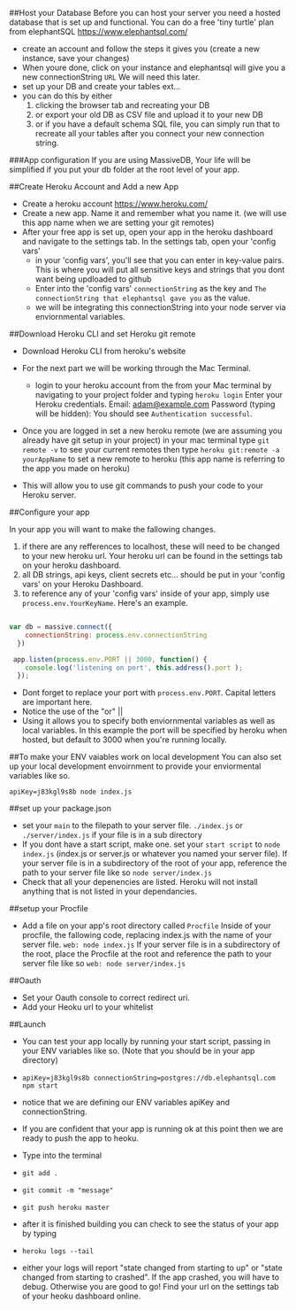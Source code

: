 
##Host your Database
Before you can host your server you need a hosted database that is set up and functional. 
You can do a free 'tiny turtle' plan from elephantSQL https://www.elephantsql.com/
 - create an account and follow the steps it gives you (create a new instance, save your changes)
 - When youre done, click on your instance and elephantsql will give you a new connectionString `URL` We will need this later. 
 - set up your DB and create your tables ext...
  - you can do this by either
    1. clicking the browser tab and recreating your DB
    2. or export your old DB as CSV file and upload it to your new DB
    3. or if you have a default schema SQL file, you can simply run that to recreate all your tables after you connect your new connection string.
 
###App configuration
If you are using MassiveDB, Your life will be simplified if you put your db folder at the root level of your app. 

##Create Heroku Account and Add a new App 
- Create a heroku account   https://www.heroku.com/
- Create a new app. Name it and remember what you name it. (we will use this app name when we are setting your git remotes)
- After your free app is set up, open your app in the heroku dashboard and navigate to the settings tab. In the settings tab, open your 'config vars'
  - in your 'config vars', you'll see that you can enter in key-value pairs. This is where you will put all sensitive keys and strings that you dont want being updloaded to github 
  - Enter into the 'config vars' `connectionString` as the key and `The connectionString that elephantsql gave you` as the value. 
  - we will be integrating this connectionString into your node server via enviornmental variables.

##Download Heroku CLI and set Heroku git remote
- Download Heroku CLI from heroku's website
- For the next part we will be working through the Mac Terminal. 
  - login to your heroku account from the from your Mac terminal by navigating to your project folder and typing `heroku login`
      Enter your Heroku credentials.
      Email: adam@example.com
      Password (typing will be hidden):
      You should see `Authentication successful`.

- Once you are logged in set a new heroku remote (we are assuming you already have git setup in your project)
  in your mac terminal type `git remote -v` to see your current remotes
  then type `heroku git:remote -a yourAppName` to set a new remote to heroku (this app name is referring to the app you made on heroku)
- This will allow you to use git commands to push your code to your Heroku server. 


##Configure your app

In your app you will want to make the fallowing changes. 

  1. if there are any refferences to localhost, these will need to be changed to your new heroku url. Your heroku url can be found in the settings tab on your heroku dashboard.
  2. all DB strings, api keys, client secrets etc... should be put in your 'config vars' on your Heroku Dashboard. 
  3. to reference any of your 'config vars' inside of your app, simply use `process.env.YourKeyName`. Here's an example. 

```javascript

var db = massive.connect({
    connectionString: process.env.connectionString
  })

 app.listen(process.env.PORT || 3000, function() {
    console.log('listening on port', this.address().port );
  });

```
- Dont forget to replace your port with `process.env.PORT`. Capital letters are important here. 
- Notice the use of the "or" || 
- Using it allows you to specify both enviornmental variables as well as local variables. In this example the port will be specified by heroku when hosted, but default to 3000 when you're running locally. 


##To make your ENV vaiables work on local development
You can also set up your local development envoirnment to provide your enviormental variables like so.

`apiKey=j83kgl9s8b node index.js`


##set up your package.json 
- set your `main` to the filepath to your server file. `./index.js` or `./server/index.js` if your file is in a sub directory 
- If you dont have a start script, make one. set your `start script` to  `node index.js` (index.js or server.js or whatever you named your server file). If your server file is in a subdirectory of the root of your app, reference the path to your server file like so `node server/index.js` 
- Check that all your depenencies are listed. Heroku will not install anything that is not listed in your dependancies. 

##setup your Procfile 
- Add a file on your app's root directory called `Procfile` 
Inside of your procfile, the fallowing code, replacing index.js with the name of your server file. 
`web: node index.js`  If your server file is in a subdirectory of the root, place the Procfile at the root and reference the path to your server file like so `web: node server/index.js` 

##Oauth
- Set your Oauth console to correct redirect uri. 
- Add your Heoku url to your whitelist 

##Launch
- You can test your app locally by running your start script, passing in your ENV variables like so. (Note that you should be in your app directory)
- `apiKey=j83kgl9s8b connectionString=postgres://db.elephantsql.com npm start` 

- notice that we are defining our ENV variables apiKey and connectionString. 

- If you are confident that your app is running ok at this point then we are ready to push the app to heoku. 
- Type into the terminal
 - `git add .`
 - `git commit -m "message"`
 - `git push heroku master`
 - after it is finished building you can check to see the status of your app by typing
 - `heroku logs --tail`
 - either your logs will report "state changed from starting to up" or "state changed from starting to crashed". If the app crashed, you will have to debug. Otherwise you are good to go! Find your url on the settings tab of your heoku dashboard online.  
 
